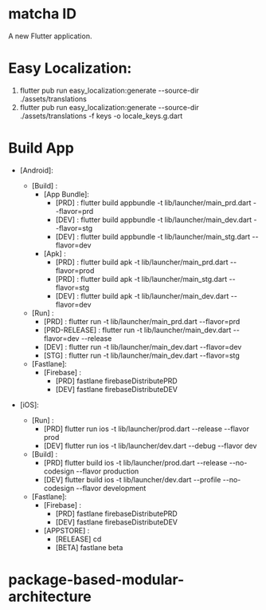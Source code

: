 # matcha ID

A new Flutter application.

# Easy Localization:

1. flutter pub run easy_localization:generate --source-dir ./assets/translations
2. flutter pub run easy_localization:generate --source-dir ./assets/translations -f keys -o locale_keys.g.dart

# Build App

- [Android]:

  - [Build] :
    - [App Bundle]:
      - [PRD] : flutter build appbundle -t lib/launcher/main_prd.dart --flavor=prd
      - [DEV] : flutter build appbundle -t lib/launcher/main_dev.dart --flavor=stg
      - [DEV] : flutter build appbundle -t lib/launcher/main_stg.dart --flavor=dev
    - [Apk] :
      - [PRD] : flutter build apk -t lib/launcher/main_prd.dart --flavor=prod
      - [PRD] : flutter build apk -t lib/launcher/main_stg.dart --flavor=stg
      - [DEV] : flutter build apk -t lib/launcher/main_dev.dart --flavor=dev
  - [Run] :
    - [PRD] : flutter run -t lib/launcher/main_prd.dart --flavor=prd
    - [PRD-RELEASE] : flutter run -t lib/launcher/main_dev.dart --flavor=dev --release
    - [DEV] : flutter run -t lib/launcher/main_dev.dart --flavor=dev
    - [STG] : flutter run -t lib/launcher/main_dev.dart --flavor=stg
  - [Fastlane]:
    - [Firebase] :
      - [PRD] fastlane firebaseDistributePRD
      - [DEV] fastlane firebaseDistributeDEV

- [iOS]:
  - [Run] :
    - [PRD] flutter run ios -t lib/launcher/prod.dart --release --flavor prod
    - [DEV] flutter run ios -t lib/launcher/dev.dart --debug --flavor dev
  - [Build] :
    - [PRD] flutter build ios -t lib/launcher/prod.dart --release --no-codesign --flavor production
    - [DEV] flutter build ios -t lib/launcher/dev.dart --profile --no-codesign --flavor development
  - [Fastlane]:
    - [Firebase] :
      - [PRD] fastlane firebaseDistributePRD
      - [DEV] fastlane firebaseDistributeDEV
    - [APPSTORE] :
      - [RELEASE] cd
      - [BETA] fastlane beta
# package-based-modular-architecture
